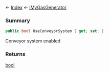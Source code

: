 ← [Index](Api-Index) ← [IMyGasGenerator](Sandbox.ModAPI.Ingame.IMyGasGenerator)

### Summary

```csharp
public bool UseConveyorSystem { get; set; }
```

Conveyor system enabled

### Returns

[bool](https://docs.microsoft.com/en-us/dotnet/api/system.boolean?view=netframework-4.6)

